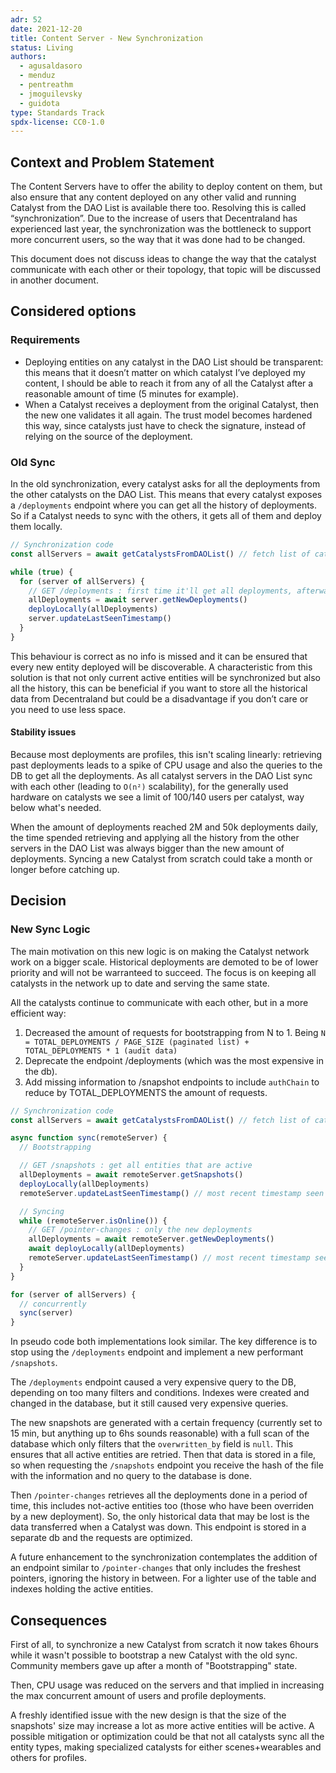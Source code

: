 ```yaml
---
adr: 52
date: 2021-12-20
title: Content Server - New Synchronization
status: Living
authors:
  - agusaldasoro
  - menduz
  - pentreathm
  - jmoguilevsky
  - guidota
type: Standards Track
spdx-license: CC0-1.0
---
```


## Context and Problem Statement

The Content Servers have to offer the ability to deploy content on them, but also ensure that any content deployed on any other valid and running Catalyst from the DAO List is available there too. Resolving this is called “synchronization”. Due to the increase of users that Decentraland has experienced last year, the synchronization was the bottleneck to support more concurrent users, so the way that it was done had to be changed.

This document does not discuss ideas to change the way that the catalyst communicate with each other or their topology, that topic will be discussed in another document.

## Considered options

### Requirements

- Deploying entities on any catalyst in the DAO List should be transparent: this means that it doesn’t matter on which catalyst I’ve deployed my content, I should be able to reach it from any of all the Catalyst after a reasonable amount of time (5 minutes for example).
- When a Catalyst receives a deployment from the original Catalyst, then the new one validates it all again. The trust model becomes hardened this way, since catalysts just have to check the signature, instead of relying on the source of the deployment.

### Old Sync

In the old synchronization, every catalyst asks for all the deployments from the other catalysts on the DAO List. This means that every catalyst exposes a `/deployments` endpoint where you can get all the history of deployments. So if a Catalyst needs to sync with the others, it gets all of them and deploy them locally.

```typescript
// Synchronization code
const allServers = await getCatalystsFromDAOList() // fetch list of catalysts from the DAO contract

while (true) {
  for (server of allServers) {
    // GET /deployments : first time it'll get all deployments, afterwards only the diff
    allDeployments = await server.getNewDeployments()
    deployLocally(allDeployments)
    server.updateLastSeenTimestamp()
  }
}
```

This behaviour is correct as no info is missed and it can be ensured that every new entity deployed will be discoverable. A characteristic from this solution is that not only current active entities will be synchronized but also all the history, this can be beneficial if you want to store all the historical data from Decentraland but could be a disadvantage if you don’t care or you need to use less space.

#### Stability issues

Because most deployments are profiles, this isn't scaling linearly: retrieving past deployments leads to a spike of CPU usage and also the queries to the DB to get all the deployments. As all catalyst servers in the DAO List sync with each other (leading to `O(n²)` scalability), for the generally used hardware on catalysts we see a limit of 100/140 users per catalyst, way below what's needed.

When the amount of deployments reached 2M and 50k deployments daily, the time spended retrieving and applying all the history from the other servers in the DAO List was always bigger than the new amount of deployments. Syncing a new Catalyst from scratch could take a month or longer before catching up.

## Decision

### New Sync Logic

The main motivation on this new logic is on making the Catalyst network work on a bigger scale. Historical deployments are demoted to be of lower priority and will not be warranteed to succeed. The focus is on keeping all catalysts in the network up to date and serving the same state.

All the catalysts continue to communicate with each other, but in a more efficient way:

1. Decreased the amount of requests for bootstrapping from N to 1. Being `N = TOTAL_DEPLOYMENTS / PAGE_SIZE (paginated list) + TOTAL_DEPLOYMENTS * 1 (audit data)`
2. Deprecate the endpoint /deployments (which was the most expensive in the db).
3. Add missing information to /snapshot endpoints to include `authChain` to reduce by TOTAL_DEPLOYMENTS the amount of requests.

```typescript
// Synchronization code
const allServers = await getCatalystsFromDAOList() // fetch list of catalysts from the DAO contract

async function sync(remoteServer) {
  // Bootstrapping

  // GET /snapshots : get all entities that are active
  allDeployments = await remoteServer.getSnapshots()
  deployLocally(allDeployments)
  remoteServer.updateLastSeenTimestamp() // most recent timestamp seen in snapshots

  // Syncing
  while (remoteServer.isOnline()) {
    // GET /pointer-changes : only the new deployments
    allDeployments = await remoteServer.getNewDeployments()
    await deployLocally(allDeployments)
    remoteServer.updateLastSeenTimestamp() // most recent timestamp seen in pointer-changes
  }
}

for (server of allServers) {
  // concurrently
  sync(server)
}
```

In pseudo code both implementations look similar. The key difference is to stop using the `/deployments` endpoint and implement a new performant `/snapshots`.

The `/deployments` endpoint caused a very expensive query to the DB, depending on too many filters and conditions. Indexes were created and changed in the database, but it still caused very expensive queries.

The new snapshots are generated with a certain frequency (currently set to 15 min, but anything up to 6hs sounds reasonable) with a full scan of the database which only filters that the `overwritten_by` field is `null`. This ensures that all active entities are retried. Then that data is stored in a file, so when requesting the `/snapshots` endpoint you receive the hash of the file with the information and no query to the database is done.

Then `/pointer-changes` retrieves all the deployments done in a period of time, this includes not-active entities too (those who have been overriden by a new deployment). So, the only historical data that may be lost is the data transferred when a Catalyst was down. This endpoint is stored in a separate db and the requests are optimized.

A future enhancement to the synchronization contemplates the addition of an endpoint similar to `/pointer-changes` that only includes the freshest pointers, ignoring the history in between. For a lighter use of the table and indexes holding the active entities.

## Consequences

First of all, to synchronize a new Catalyst from scratch it now takes 6hours while it wasn't possible to bootstrap a new Catalyst with the old sync. Community members gave up after a month of "Bootstrapping" state.

Then, CPU usage was reduced on the servers and that implied in increasing the max concurrent amount of users and profile deployments.

A freshly identified issue with the new design is that the size of the snapshots' size may increase a lot as more active entities will be active. A possible mitigation or optimization could be that not all catalysts sync all the entity types, making specialized catalysts for either scenes+wearables and others for profiles.
